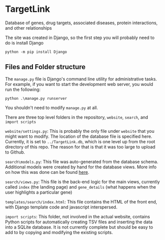 # TargetLink
 Database of genes, drug targets, associated diseases, protein interactions, and other relationships

The site was created in Django, so the first step you will probably need to do is install Django

````
python -m pip install Django
````
 
## Files and Folder structure
The `manage.py` file is Django's command line utility for administrative tasks. For example, if you want to start the development web server, you would run the following:

````
python .\manage.py runserver
````

You shouldn't need to modify `manage.py` at all.

There are three top level folders in the repository, `website`, `search`, and `import scripts`

`website/settings.py`: This is probably the only file under `website` that you might want to modify. The location of the database file is specified here. Currently, it is set to `../TargetLink.db`, which is one level up from the root directory of this repo. The reason for that is that it was too large to upload to Github.

`search\models.py`: This file was auto-generated from the database schema. Additional models were created by hand for the database views. More info on how this was done can be found [here](https://docs.djangoproject.com/en/3.2/howto/legacy-databases/).

`search/views.py`: This file is the back-end logic for the main views, currently called `index` (the landing page) and `gene_details` (what happens when the user highlights a particular gene)

`templates/search/index.html`: This file contains the HTML of the front end, with Django template code and javascript interspersed.

`import scripts`: This folder, not involved in the actual website, contains Python scripts for automatically creating TSV files and inserting the data into a SQLite database. It is not currently complete but should be easy to add to by copying and modifying the existing scripts.

